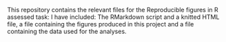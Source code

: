 This repository contains the relevant files for the Reproducible figures in R assessed task:
I have included: The RMarkdown script and a knitted HTML file, a file containing the figures produced in this project and a file containing the data used for the analyses.
